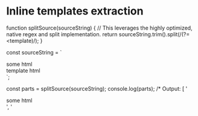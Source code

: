 # Inline templates extraction

function splitSource(sourceString) {
  // This leverages the highly optimized, native regex and split implementation.
  return sourceString.trim().split(/(?=<template)/);
}

const sourceString = `
<div>some html</div>

<template id="search-bar">
<div>template html</div>
</template

<template id="search-item">
<div>template html</div>
</template>
`;

const parts = splitSource(sourceString);
console.log(parts);
/*
Output:
[
  '<div>some html</div>',
  '<template id="search-bar">\n<div>template html</div>\n</template',
  '<template id="search-item">\n<div>template html</div>\n</template>\n'
]
*/